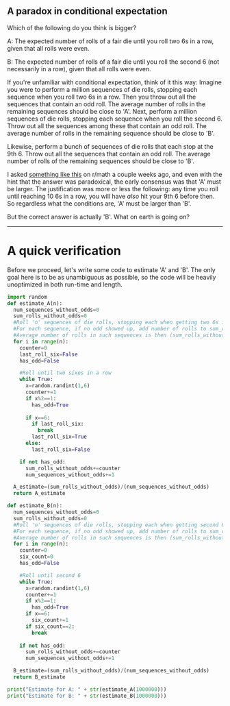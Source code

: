 ## A paradox in conditional expectation

Which of the following do you think is bigger?

A: The expected number of rolls of a fair die until you roll two 6s in a row, given that all rolls were even.

B: The expected number of rolls of a fair die until you roll the second 6 (not necessarily in a row), given that all rolls were even.

If you're unfamiliar with conditional expectation, think of it this way: Imagine you were to perform a million sequences of die rolls, stopping each sequence when you roll two 6s in a row. Then you throw out all the sequences that contain an odd roll. The average number of rolls in the remaining sequences should be close to 'A'. Next, perform a million sequences of die rolls, stopping each sequence when you roll the second 6. Throw out all the sequences among these that contain an odd roll. The average number of rolls in the remaining sequence should be close to 'B'.

Likewise, perform a bunch of sequences of die rolls that each stop at the 9th 6. Throw out all the sequences that contain an odd roll. The average number of rolls of the remaining sequences should be close to 'B'.

I asked <a href="https://www.reddit.com/r/math/comments/17qcx8u/the_paradox_that_broke_me/">something like this</a> on r/math a couple weeks ago, and even with the hint that the answer was paradoxical, the early consensus was that 'A' must be larger. The justification was more or less the following: any time you roll until reaching 10 6s in a row, you will have _also_ hit your 9th 6 before then. So regardless what the conditions are, 'A' must be larger than 'B'.

But the correct answer is actually 'B'. What on earth is going on?

---
# A quick verification

Before we proceed, let's write some code to estimate 'A' and 'B'. The only goal here is to be as unambiguous as possible, so the code will be heavily unoptimized in both run-time and length.

```Python
import random
def estimate_A(n):
  num_sequences_without_odds=0
  sum_rolls_without_odds=0
  #Roll 'n' sequences of die rolls, stopping each when getting two 6s in a row. 
  #For each sequence, if no odd showed up, add number of rolls to sum_rolls_without_odds and increment num_sequences_without_odds
  #Average number of rolls in such sequences is then (sum_rolls_without_odds)/(num_sequences_without_odds)
  for i in range(n):
    counter=0
    last_roll_six=False
    has_odd=False

    #Roll until two sixes in a row
    while True:
      x=random.randint(1,6)
      counter+=1
      if x%2==1:
        has_odd=True
      
      if x==6:
        if last_roll_six:
          break
        last_roll_six=True
      else:
        last_roll_six=False

    if not has_odd:
      sum_rolls_without_odds+=counter
      num_sequences_without_odds+=1

  A_estimate=(sum_rolls_without_odds)/(num_sequences_without_odds)
  return A_estimate

def estimate_B(n):
  num_sequences_without_odds=0
  sum_rolls_without_odds=0
  #Roll 'n' sequences of die rolls, stopping each when getting second 6. 
  #For each sequence, if no odd showed up, add number of rolls to sum_rolls_without_odds and increment num_sequences_without_odds
  #Average number of rolls in such sequences is then (sum_rolls_without_odds)/(num_sequences_without_odds)
  for i in range(n):
    counter=0
    six_count=0
    has_odd=False

    #Roll until second 6
    while True:
      x=random.randint(1,6)
      counter+=1
      if x%2==1:
        has_odd=True
      if x==6:
        six_count+=1
      if six_count==2:
        break
    
    if not has_odd:
      sum_rolls_without_odds+=counter
      num_sequences_without_odds+=1

  B_estimate=(sum_rolls_without_odds)/(num_sequences_without_odds)
  return B_estimate

print("Estimate for A: " + str(estimate_A(1000000)))
print("Estimate for B: " + str(estimate_B(1000000)))

```

